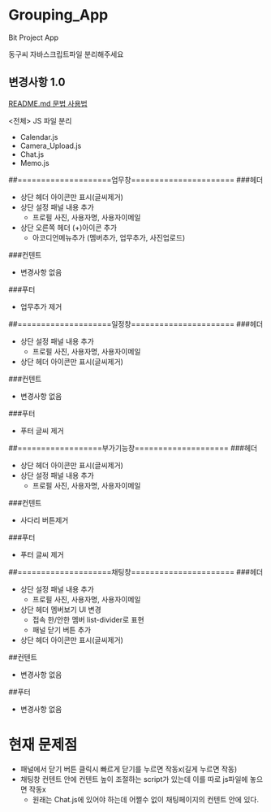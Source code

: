 ﻿# Grouping_App
Bit Project App

동구씨 자바스크립트파일 분리해주세요 



## 변경사항 1.0
[README.md 문법 사용법](https://teragoon.wordpress.com/2012/04/04/github%EC%97%90%EC%84%9C-readmemd-%EC%9E%91%EC%84%B1%ED%95%98%EA%B8%B0markdown-%EB%AC%B8%EB%B2%95/)

<전체>
JS 파일 분리
  - Calendar.js
  - Camera_Upload.js
  - Chat.js
  - Memo.js


##====================업무창======================
###헤더
  - 상단 헤더 아이콘만 표시(글씨제거)
  - 상단 설정 패널 내용 추가
	- 프로필 사진, 사용자명, 사용자이메일
  - 상단 오른쪽 헤더 (+)아이콘 추가
	- 아코디언메뉴추가 (멤버추가, 업무추가, 사진업로드)
	
###컨텐트
  - 변경사항 없음
  
###푸터
  - 업무추가 제거

##====================일정창======================
###헤더
  - 상단 설정 패널 내용 추가
	- 프로필 사진, 사용자명, 사용자이메일
  - 상단 헤더 아이콘만 표시(글씨제거)
	
###컨텐트
  - 변경사항 없음

###푸터
  - 푸터 글씨 제거

##==================부가기능창====================
###헤더
  - 상단 헤더 아이콘만 표시(글씨제거)
  - 상단 설정 패널 내용 추가
	- 프로필 사진, 사용자명, 사용자이메일
	
###컨텐트
  - 사다리 버튼제거

###푸터
  - 푸터 글씨 제거

##====================채팅창======================
###헤더
  - 상단 설정 패널 내용 추가
	- 프로필 사진, 사용자명, 사용자이메일
  - 상단 헤더 멤버보기 UI 변경
	- 접속 한/안한 멤버 list-divider로 표현
	- 패널 닫기 버튼 추가 
  - 상단 헤더 아이콘만 표시(글씨제거)

##컨텐트
 - 변경사항 없음

##푸터
  - 변경사항 없음

# 현재 문제점
  - 패널에서 닫기 버튼 클릭시 빠르게 닫기를 누르면 작동x(길게 누르면 작동)
  - 채팅창 컨텐트 안에 컨텐트 높이 조절하는 script가 있는데 이를 따로 js파일에 놓으면 작동x
	- 원래는 Chat.js에 있어야 하는데 어쩔수 없이 채팅페이지의 컨텐트 안에 있다.
